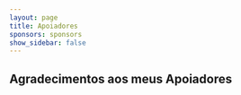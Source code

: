 ```yaml
---
layout: page
title: Apoiadores
sponsors: sponsors
show_sidebar: false
---
```


## Agradecimentos aos meus Apoiadores